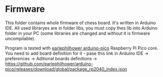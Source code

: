 # Firmware

This folder contains whole firmware of chess board. It's written in Arduino IDE. All used libraryes are in folder libs, you must copy thes lib into Arduino folder in your PC (some libraries are changed and without it is firmware uncompilable).

Program is tested with [earlephilhower arduino-pico](https://github.com/earlephilhower/arduino-pico/) Raspberry Pi Pico core. You need to add board definition for it - pase this link in Arduino IDE -> preferences -> Aditional boards definitions -> https://github.com/earlephilhower/arduino-pico/releases/download/global/package_rp2040_index.json
